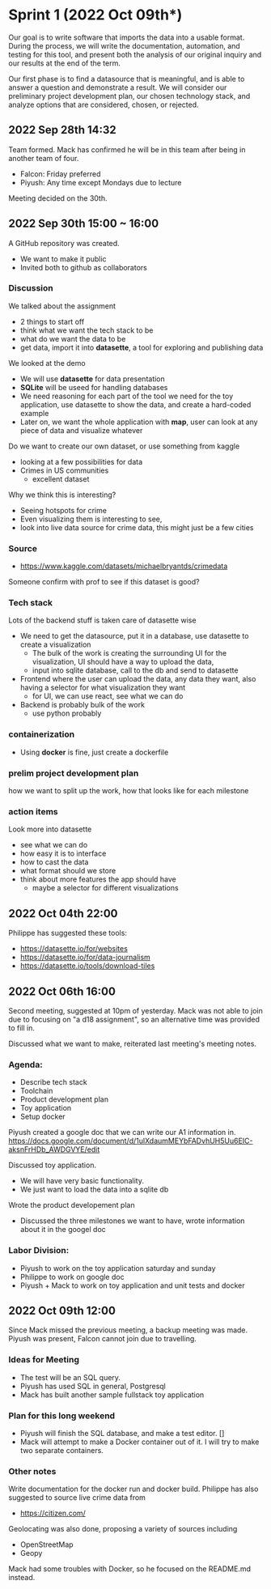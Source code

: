 Sprint 1 (2022 Oct 09th*)
=========================
Our goal is to write software that imports the data into a usable format. During the process, we will write the documentation, automation, and testing for this tool, and present both the analysis of our original inquiry and our results at the end of the term.

Our first phase is to find a datasource that is meaningful, and is able to answer a question and demonstrate a result. We will consider our preliminary project development plan, our chosen technology stack, and analyze options that are considered, chosen, or rejected.

2022 Sep 28th 14:32
-------------------
Team formed. Mack has confirmed he will be in this team after being in another team of four.
* Falcon: Friday preferred
* Piyush: Any time except Mondays due to lecture

Meeting decided on the 30th.

2022 Sep 30th 15:00 ~ 16:00
---------------------------
A GitHub repository was created.
* We want to make it public
* Invited both to github as collaborators

### Discussion
We talked about the assignment
* 2 things to start off
* think what we want the tech stack to be
* what do we want the data to be
* get data, import it into **datasette**, a tool for exploring and publishing data

We looked at the demo
* We will use **datasette** for data presentation
* **SQLite** will be useed for handling databases
* We need reasoning for each part of the tool we need for the toy application, use datasette to show the data, and create a hard-coded example
* Later on, we want the whole application with **map**, user can look at any piece of data and visualize whatever

Do we want to create our own dataset, or use something from kaggle
* looking at a few possibilities for data
* Crimes in US communities
    * excellent dataset

Why we think this is interesting?
* Seeing hotspots for crime
* Even visualizing them is interesting to see,
* look into live data source for crime data, this might just be a few cities

### Source
* https://www.kaggle.com/datasets/michaelbryantds/crimedata

Someone confirm with prof to see if this dataset is good?

### Tech stack
Lots of the backend stuff is taken care of datasette wise
* We need to get the datasource, put it in a database, use datasette to create a visualization
    * The bulk of the work is creating the surrounding UI for the visualization, UI should have a way to upload the data,
    * input into sqlite database, call to the db and send to datasette
* Frontend where the user can upload the data, any data they want, also having a selector for what visualization they want
    * for UI, we can use react, see what we can do
* Backend is probably bulk of the work
    * use python probably

### containerization
* Using **docker** is fine, just create a dockerfile

### prelim project development plan
how we want to split up the work, how that looks like for each milestone

### action items
Look more into datasette
* see what we can do
* how easy it is to interface
* how to cast the data
* what format should we store
* think about more features the app should have
    * maybe a selector for different visualizations

2022 Oct 04th 22:00
-------------------
Philippe has suggested these tools:
* https://datasette.io/for/websites
* https://datasette.io/for/data-journalism
* https://datasette.io/tools/download-tiles

2022 Oct 06th 16:00
-------------------
Second meeting, suggested at 10pm of yesterday. Mack was not able to join due to focusing on "a d18 assignment", so an alternative time was provided to fill in.

Discussed what we want to make, reiterated last meeting's meeting notes.

### Agenda: 
* Describe tech stack
* Toolchain
* Product development plan
* Toy application
* Setup docker

Piyush created a google doc that we can write our A1 information in. https://docs.google.com/document/d/1ulXdaumMEYbFADvhUH5Uu6EIC-aksnFrHDb_AWDGVYE/edit

Discussed toy application. 
* We will have very basic functionality.
* We just want to load the data into a sqlite db

Wrote the product developement plan
* Discussed the three milestones we want to have, wrote information about it in the googel doc

### Labor Division:
* Piyush to work on the toy application saturday and sunday
* Philippe to work on google doc
* Piyush + Mack to work on toy application and unit tests and docker

2022 Oct 09th 12:00
-------------------
Since Mack missed the previous meeting, a backup meeting was made. Piyush was present, Falcon cannot join due to travelling.

### Ideas for Meeting
* The test will be an SQL query.
* Piyush has used SQL in general, Postgresql
* Mack has built another sample fullstack toy application

### Plan for this long weekend
* Piyush will finish the SQL database, and make a test editor. []
* Mack will attempt to make a Docker container out of it. I will try to make two separate containers.

### Other notes
Write documentation for the docker run and docker build.
Philippe has also suggested to source live crime data from
* https://citizen.com/

Geolocating was also done, proposing a variety of sources including
* OpenStreetMap
* Geopy

Mack had some troubles with Docker, so he focused on the README.md instead.